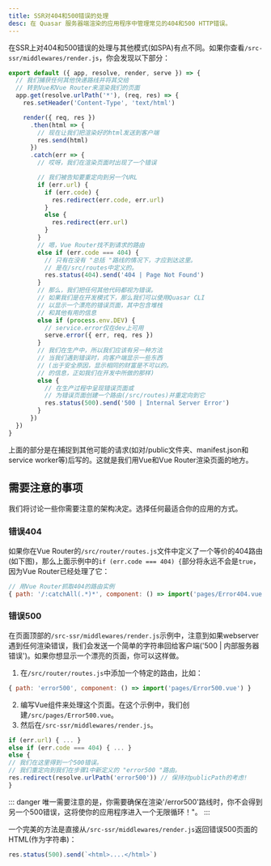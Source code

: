 ```yaml
---
title: SSR对404和500错误的处理
desc: 在 Quasar 服务器端渲染的应用程序中管理常见的404和500 HTTP错误。
---
```


在SSR上对404和500错误的处理与其他模式(如SPA)有点不同。如果你查看`/src-ssr/middlewares/render.js`，你会发现以下部分：

```js
export default ({ app, resolve, render, serve }) => {
  // 我们捕获任何其他快递路线并将其交给
  // 转到Vue和Vue Router来渲染我们的页面
  app.get(resolve.urlPath('*'), (req, res) => {
    res.setHeader('Content-Type', 'text/html')

    render({ req, res })
      .then(html => {
        // 现在让我们把渲染好的html发送到客户端
        res.send(html)
      })
      .catch(err => {
        // 哎呀，我们在渲染页面时出现了一个错误

        // 我们被告知要重定向到另一个URL
        if (err.url) {
          if (err.code) {
            res.redirect(err.code, err.url)
          }
          else {
            res.redirect(err.url)
          }
        }
        // 嗯，Vue Router找不到请求的路由
        else if (err.code === 404) {
          // 只有在没有 "总括 "路线的情况下，才应到达这里。
          // 是在/src/routes中定义的。
          res.status(404).send('404 | Page Not Found')
        }
        // 那么，我们把任何其他代码都视为错误。
        // 如果我们是在开发模式下，那么我们可以使用Quasar CLI
        // 以显示一个漂亮的错误页面，其中包含堆栈
        // 和其他有用的信息
        else if (process.env.DEV) {
          // service.error仅在dev上可用
          serve.error({ err, req, res })
        }
        // 我们在生产中，所以我们应该有另一种方法
        // 当我们遇到错误时，向客户端显示一些东西
        // (出于安全原因，显示相同的财富是不可以的。
        // 的信息，正如我们在开发中所做的那样)
        else {
          // 在生产过程中呈现错误页面或
          // 为错误页面创建一个路由(/src/routes)并重定向到它
          res.status(500).send('500 | Internal Server Error')
        }
      })
  })
}
```

上面的部分是在捕捉到其他可能的请求(如对/public文件夹、manifest.json和service worker等)后写的。这就是我们用Vue和Vue Router渲染页面的地方。

## 需要注意的事项

我们将讨论一些你需要注意的架构决定。选择任何最适合你的应用的方式。

### 错误404

如果你在Vue Router的`/src/router/routes.js`文件中定义了一个等价的404路由(如下图)，那么上面示例中的`if (err.code === 404) {`部分将永远不会是`true`，因为Vue Router已经处理了它：

```js
// 用Vue Router抓取404的路由实例
{ path: '/:catchAll(.*)*', component: () => import('pages/Error404.vue') }
```

### 错误500

在页面顶部的`/src-ssr/middlewares/render.js`示例中，注意到如果webserver遇到任何渲染错误，我们会发送一个简单的字符串回给客户端('500 | 内部服务器错误')。如果你想显示一个漂亮的页面，你可以这样做。

1. 在`/src/router/routes.js`中添加一个特定的路由，比如：
```js
{ path: 'error500', component: () => import('pages/Error500.vue') }
```
2. 编写Vue组件来处理这个页面。在这个示例中，我们创建`/src/pages/Error500.vue`。
3. 然后在`/src-ssr/middlewares/render.js`。
```js
if (err.url) { ... }
else if (err.code === 404) { ... }
else {
// 我们在这里得到一个500错误。
// 我们重定向到我们在步骤1中新定义的 "error500 "路由。
res.redirect(resolve.urlPath('error500')) // 保持对publicPath的考虑!
}
```

::: danger
唯一需要注意的是，你需要确保在渲染'/error500'路线时，你不会得到另一个500错误，这将使你的应用程序进入一个无限循环！"。
:::

一个完美的方法是直接从`/src-ssr/middlewares/render.js`返回错误500页面的HTML(作为字符串)：

```js
res.status(500).send(`<html>....</html>`)
```
